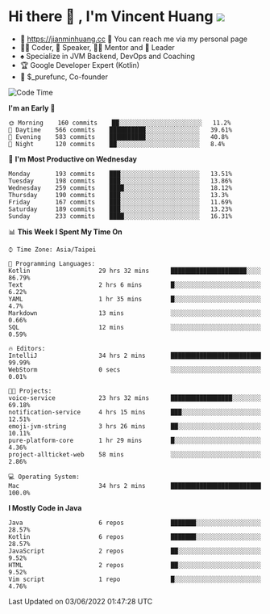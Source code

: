 # Hi there 👋 , I'm Vincent Huang ![](https://komarev.com/ghpvc/?username=Jian-Min-Huang)
- 💎 https://jianminhuang.cc 🙋 You can reach me via my personal page
- 👨‍💻 Coder, 🎤 Speaker, 👨‍🏫 Mentor and 🚀 Leader
- ♠️ Specialize in JVM Backend, DevOps and Coaching
- 🏆 Google Developer Expert (Kotlin)
- 💼 $_purefunc, Co-founder

<!--START_SECTION:waka-->
![Code Time](http://img.shields.io/badge/Code%20Time-0%20secs-blue)

**I'm an Early 🐤** 

```text
🌞 Morning    160 commits    ██░░░░░░░░░░░░░░░░░░░░░░░   11.2% 
🌆 Daytime    566 commits    ██████████░░░░░░░░░░░░░░░   39.61% 
🌃 Evening    583 commits    ██████████░░░░░░░░░░░░░░░   40.8% 
🌙 Night      120 commits    ██░░░░░░░░░░░░░░░░░░░░░░░   8.4%

```
📅 **I'm Most Productive on Wednesday** 

```text
Monday       193 commits    ███░░░░░░░░░░░░░░░░░░░░░░   13.51% 
Tuesday      198 commits    ███░░░░░░░░░░░░░░░░░░░░░░   13.86% 
Wednesday    259 commits    ████░░░░░░░░░░░░░░░░░░░░░   18.12% 
Thursday     190 commits    ███░░░░░░░░░░░░░░░░░░░░░░   13.3% 
Friday       167 commits    ███░░░░░░░░░░░░░░░░░░░░░░   11.69% 
Saturday     189 commits    ███░░░░░░░░░░░░░░░░░░░░░░   13.23% 
Sunday       233 commits    ████░░░░░░░░░░░░░░░░░░░░░   16.31%

```


📊 **This Week I Spent My Time On** 

```text
⌚︎ Time Zone: Asia/Taipei

💬 Programming Languages: 
Kotlin                   29 hrs 32 mins      █████████████████████░░░░   86.79% 
Text                     2 hrs 6 mins        █░░░░░░░░░░░░░░░░░░░░░░░░   6.22% 
YAML                     1 hr 35 mins        █░░░░░░░░░░░░░░░░░░░░░░░░   4.7% 
Markdown                 13 mins             ░░░░░░░░░░░░░░░░░░░░░░░░░   0.66% 
SQL                      12 mins             ░░░░░░░░░░░░░░░░░░░░░░░░░   0.59%

🔥 Editors: 
IntelliJ                 34 hrs 2 mins       █████████████████████████   99.99% 
WebStorm                 0 secs              ░░░░░░░░░░░░░░░░░░░░░░░░░   0.01%

🐱‍💻 Projects: 
voice-service            23 hrs 32 mins      █████████████████░░░░░░░░   69.18% 
notification-service     4 hrs 15 mins       ███░░░░░░░░░░░░░░░░░░░░░░   12.51% 
emoji-jvm-string         3 hrs 26 mins       ██░░░░░░░░░░░░░░░░░░░░░░░   10.11% 
pure-platform-core       1 hr 29 mins        █░░░░░░░░░░░░░░░░░░░░░░░░   4.36% 
project-allticket-web    58 mins             ░░░░░░░░░░░░░░░░░░░░░░░░░   2.86%

💻 Operating System: 
Mac                      34 hrs 2 mins       █████████████████████████   100.0%

```

**I Mostly Code in Java** 

```text
Java                     6 repos             ███████░░░░░░░░░░░░░░░░░░   28.57% 
Kotlin                   6 repos             ███████░░░░░░░░░░░░░░░░░░   28.57% 
JavaScript               2 repos             ██░░░░░░░░░░░░░░░░░░░░░░░   9.52% 
HTML                     2 repos             ██░░░░░░░░░░░░░░░░░░░░░░░   9.52% 
Vim script               1 repo              █░░░░░░░░░░░░░░░░░░░░░░░░   4.76%

```



 Last Updated on 03/06/2022 01:47:28 UTC
<!--END_SECTION:waka-->
